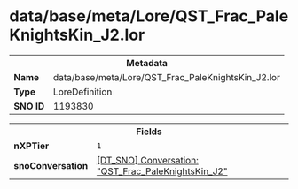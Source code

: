 <h1>data/base/meta/Lore/QST_Frac_PaleKnightsKin_J2.lor</h1><table><tr><th colspan="100%">Metadata</th></tr><tr><td><b>Name</b></td><td>data/base/meta/Lore/QST_Frac_PaleKnightsKin_J2.lor</td></tr><tr><td><b>Type</b></td><td>LoreDefinition</td></tr><tr><td><b>SNO ID</b></td><td>1193830</td></tr></table>

<table><tr><th colspan="100%">Fields</th></tr><tr><td><b>nXPTier</b></td><td><code>1</code></td></tr><tr><td><b>snoConversation</b></td><td><a href="..\Conversation\QST_Frac_PaleKnightsKin_J2.cnv">[DT_SNO] Conversation: "QST_Frac_PaleKnightsKin_J2"</a></td></tr></table>


